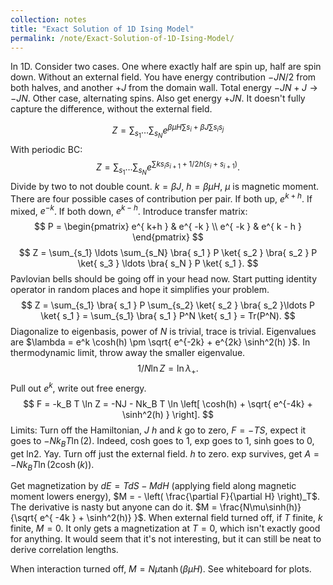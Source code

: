 ```yaml
---
collection: notes
title: "Exact Solution of 1D Ising Model"
permalink: /note/Exact-Solution-of-1D-Ising-Model/
---
```

In 1D. Consider two cases. One where exactly half are spin up, half are spin down. Without an external field. You have energy contribution $-JN/2$ from both halves, and another $+J$ from the domain wall. Total energy $-JN + J \rightarrow -JN$. Other case, alternating spins. Also get energy $+JN$. It doesn't fully capture the difference, without the external field.

$$
Z = \sum_{s_1} \ldots \sum_{s_N} e^{ \beta \mu H \sum s_i + \beta J \sum s_i s_j }
$$
With periodic BC:
$$
Z = \sum_{s_1} \ldots \sum_{s_N} e^{ \sum k s_i s_{i+1} + 1/2 h (s_i + s_{i+1}) }.
$$
Divide by two to not double count. $k = \beta J$, $h = \beta \mu H$, $\mu$ is magnetic moment.
There are four possible cases of contribution per pair. If both up, $e^{ k+h }$. If mixed, $e^{ -k }$. If both down, $e^{ k-h }$. Introduce transfer matrix:
$$
P = \begin{pmatrix} 
e^{ k+h } & e^{ -k } \\
e^{ -k } & e^{ k - h }
\end{pmatrix} 
$$
$$
Z = \sum_{s_1} \ldots \sum_{s_N} \bra{ s_1 } P \ket{ s_2 } \bra{ s_2 } P \ket{ s_3 } \ldots \bra{ s_N } P \ket{ s_1 }.
$$
Pavlovian bells should be going off in your head now. Start putting identity operator in random places and hope it simplifies your problem.
$$
Z = \sum_{s_1} \bra{ s_1 } P \sum_{s_2} \ket{ s_2 } \bra{ s_2 }\ldots P \ket{ s_1 } = \sum_{s_1} \bra{ s_1 } P^N \ket{ s_1 } = Tr(P^N).
$$
Diagonalize to eigenbasis, power of $N$ is trivial, trace is trivial.
Eigenvalues are $\lambda = e^k \cosh(h) \pm \sqrt{ e^{-2k} + e^{2k} \sinh^2(h) }$.
In thermodynamic limit, throw away the smaller eigenvalue.
$$
1/N \ln Z = \ln \lambda_+.
$$
Pull out $e^k$, write out free energy.
$$
F = -k_B T \ln Z = -NJ - Nk_B T \ln \left[  \cosh(h) + \sqrt{ e^{-4k} + \sinh^2(h) } \right].
$$
Limits: 
Turn off the Hamiltonian, $J$ $h$ and $k$ go to zero, $F = - TS$, expect it goes to $-Nk_BT  \ln(2)$. Indeed, cosh goes to 1, exp goes to 1, sinh goes to 0, get ln2. Yay. 
Turn off just the external field. $h$ to zero. exp survives, get $A = - N k_B T \ln(2 \cosh(k))$.

Get magnetization by $dE = T dS - M dH$ (applying field along magnetic moment lowers energy), $M = - \left( \frac{\partial F}{\partial H} \right)_T$. The derivative is nasty but anyone can do it. $M = \frac{N\mu\sinh(h)}{\sqrt{ e^{ -4k } + \sinh^2(h)} }$.
When external field turned off, if $T$ finite, $k$ finite, $M=0$. It only gets a magnetization at $T=0$, which isn't exactly good for anything. 
It would seem that it's not interesting, but it can still be neat to derive correlation lengths.

When interaction turned off, $M = N \mu \tanh(\beta \mu H)$. See whiteboard for plots.
